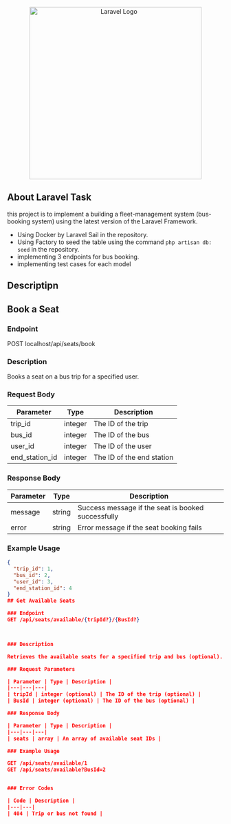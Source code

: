 <p align="center"><a href="https://laravel.com" target="_blank"><img src="https://raw.githubusercontent.com/laravel/art/master/logo-lockup/5%20SVG/2%20CMYK/1%20Full%20Color/laravel-logolockup-cmyk-red.svg" width="400" alt="Laravel Logo"></a></p>



## About Laravel Task 

 this project is to implement a building a fleet-management system (bus-booking system) using the latest version of the Laravel Framework.

- Using Docker by Laravel Sail  in the repository.
- Using Factory to seed the table using the command `php artisan db: seed`  in the repository.
- implementing 3 endpoints for bus booking.
- implementing test cases for each model 





## Descriptipn 

## Book a Seat

### Endpoint
POST localhost/api/seats/book

### Description

Books a seat on a bus trip for a specified user.

### Request Body

| Parameter | Type | Description |
|---|---|---|
| trip_id | integer | The ID of the trip |
| bus_id | integer | The ID of the bus |
| user_id | integer | The ID of the user |
| end_station_id | integer | The ID of the end station |

### Response Body

| Parameter | Type | Description |
|---|---|---|
| message | string | Success message if the seat is booked successfully |
| error | string | Error message if the seat booking fails |

### Example Usage

```json
{
  "trip_id": 1,
  "bus_id": 2,
  "user_id": 3,
  "end_station_id": 4
}
## Get Available Seats

### Endpoint
GET /api/seats/available/{tripId?}/{BusId?}



### Description

Retrieves the available seats for a specified trip and bus (optional).

### Request Parameters

| Parameter | Type | Description |
|---|---|---|
| tripId | integer (optional) | The ID of the trip (optional) |
| BusId | integer (optional) | The ID of the bus (optional) |

### Response Body

| Parameter | Type | Description |
|---|---|---|
| seats | array | An array of available seat IDs |

### Example Usage

GET /api/seats/available/1
GET /api/seats/available?BusId=2


### Error Codes

| Code | Description |
|---|---|
| 404 | Trip or bus not found |







